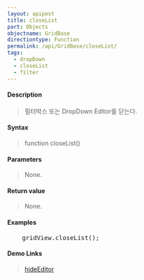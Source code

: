 ```yaml
---
layout: apipost
title: closeList
part: Objects
objectname: GridBase
directiontype: Function
permalink: /api/GridBase/closeList/
tags:
  - dropDown
  - closeList
  - filter
---
```



#### Description

> 필터박스 또는 DropDown Editor를 닫는다.

#### Syntax

> function closeList()

#### Parameters

> None.

#### Return value

> None.

#### Examples 

<pre class="prettyprint">
    gridView.closeList();
</pre>

#### Demo Links
> [hideEditor](/api/GridBase/hideEditor)